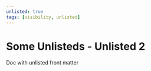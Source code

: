 ```yaml
---
unlisted: true
tags: [visibility, unlisted]
---
```


# Some Unlisteds - Unlisted 2

Doc with unlisted front matter